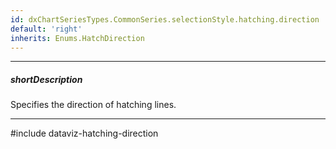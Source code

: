 ```yaml
---
id: dxChartSeriesTypes.CommonSeries.selectionStyle.hatching.direction
default: 'right'
inherits: Enums.HatchDirection
---
```

---
##### shortDescription
Specifies the direction of hatching lines.

---
#include dataviz-hatching-direction
